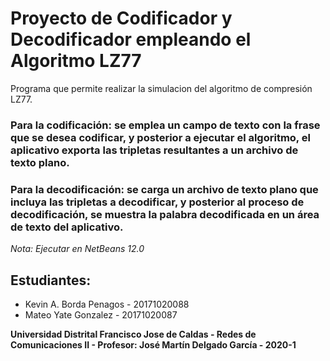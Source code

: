 # Proyecto de Codificador y Decodificador empleando el Algoritmo LZ77

Programa que permite realizar la simulacion del algoritmo de compresión LZ77. 

### Para la codificación: se emplea un campo de texto con la frase que se desea codificar, y posterior a ejecutar el algoritmo, el aplicativo exporta las tripletas resultantes a un archivo de texto plano. 

### Para la decodificación: se carga un archivo de texto plano que incluya las tripletas a decodificar, y posterior al proceso de decodificación, se muestra la palabra decodificada en un área de texto del aplicativo. 

*Nota: Ejecutar en NetBeans 12.0*

## Estudiantes:
- Kevin A. Borda Penagos - 20171020088
- Mateo Yate Gonzalez - 20171020087

**Universidad Distrital Francisco Jose de Caldas - Redes de Comunicaciones II - Profesor: José Martín Delgado García - 2020-1**
